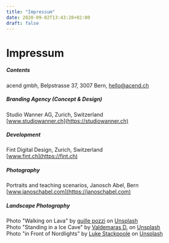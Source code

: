 ```yaml
---
title: "Impressum"
date: 2020-09-02T13:43:28+02:00
draft: false
---
```


# Impressum

##### Contents

acend gmbh, Belpstrasse 37, 3007 Bern, hello@acend.ch<br/>

##### Branding Agency (Concept & Design)

Studio Wanner AG, Zurich, Switzerland  
[www.studiowanner.ch](https://studiowanner.ch)<br/>

##### Development

Fint Digital Design, Zurich, Switzerland  
[www.fint.ch](https://fint.ch)<br/>

##### Photography

Portraits and teaching scenarios, Janosch Abel, Bern
[www.janoschabel.com](https://janoschabel.com)<br/>

##### Landscape Photography

Photo "Walking on Lava" by [guille pozzi](https://unsplash.com/@guillepozzi?utm_source=unsplash&utm_medium=referral&utm_content=creditCopyText) on [Unsplash](https://unsplash.com/s/photos/lava-hiking?utm_source=unsplash&utm_medium=referral&utm_content=creditCopyText)  
Photo "Standing in a Ice Cave" by [Valdemaras D.](https://unsplash.com/@deko_lt?utm_source=unsplash&utm_medium=referral&utm_content=creditCopyText) on [Unsplash](https://unsplash.com/@deko_lt?utm_source=unsplash&utm_medium=referral&utm_content=creditCopyText)  
Photo "in Front of Nordlights" by [Luke Stackpoole](https://unsplash.com/@withluke?utm_source=unsplash&utm_medium=referral&utm_content=creditCopyText) on [Unsplash](https://unsplash.com/@withluke?utm_source=unsplash&utm_medium=referral&utm_content=creditCopyText)
